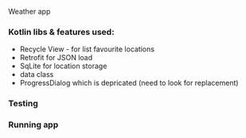 Weather app

### Kotlin libs & features used:
- Recycle View - for list favourite locations
- Retrofit for JSON load
- SqLite for location storage
- data class
- ProgressDialog which is depricated (need to look for replacement)


### Testing



### Running app


